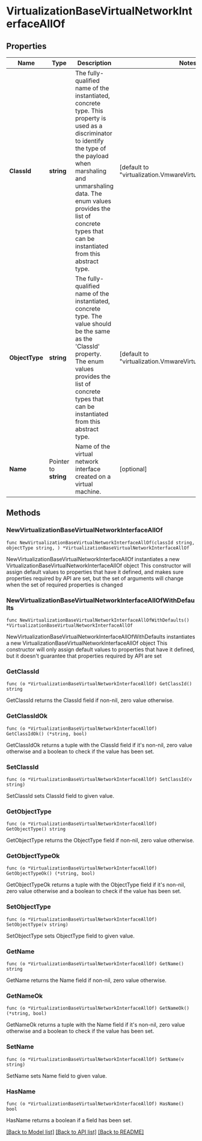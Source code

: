 # VirtualizationBaseVirtualNetworkInterfaceAllOf

## Properties

Name | Type | Description | Notes
------------ | ------------- | ------------- | -------------
**ClassId** | **string** | The fully-qualified name of the instantiated, concrete type. This property is used as a discriminator to identify the type of the payload when marshaling and unmarshaling data. The enum values provides the list of concrete types that can be instantiated from this abstract type. | [default to "virtualization.VmwareVirtualNetworkInterface"]
**ObjectType** | **string** | The fully-qualified name of the instantiated, concrete type. The value should be the same as the &#39;ClassId&#39; property. The enum values provides the list of concrete types that can be instantiated from this abstract type. | [default to "virtualization.VmwareVirtualNetworkInterface"]
**Name** | Pointer to **string** | Name of the virtual network interface created on a virtual machine. | [optional] 

## Methods

### NewVirtualizationBaseVirtualNetworkInterfaceAllOf

`func NewVirtualizationBaseVirtualNetworkInterfaceAllOf(classId string, objectType string, ) *VirtualizationBaseVirtualNetworkInterfaceAllOf`

NewVirtualizationBaseVirtualNetworkInterfaceAllOf instantiates a new VirtualizationBaseVirtualNetworkInterfaceAllOf object
This constructor will assign default values to properties that have it defined,
and makes sure properties required by API are set, but the set of arguments
will change when the set of required properties is changed

### NewVirtualizationBaseVirtualNetworkInterfaceAllOfWithDefaults

`func NewVirtualizationBaseVirtualNetworkInterfaceAllOfWithDefaults() *VirtualizationBaseVirtualNetworkInterfaceAllOf`

NewVirtualizationBaseVirtualNetworkInterfaceAllOfWithDefaults instantiates a new VirtualizationBaseVirtualNetworkInterfaceAllOf object
This constructor will only assign default values to properties that have it defined,
but it doesn't guarantee that properties required by API are set

### GetClassId

`func (o *VirtualizationBaseVirtualNetworkInterfaceAllOf) GetClassId() string`

GetClassId returns the ClassId field if non-nil, zero value otherwise.

### GetClassIdOk

`func (o *VirtualizationBaseVirtualNetworkInterfaceAllOf) GetClassIdOk() (*string, bool)`

GetClassIdOk returns a tuple with the ClassId field if it's non-nil, zero value otherwise
and a boolean to check if the value has been set.

### SetClassId

`func (o *VirtualizationBaseVirtualNetworkInterfaceAllOf) SetClassId(v string)`

SetClassId sets ClassId field to given value.


### GetObjectType

`func (o *VirtualizationBaseVirtualNetworkInterfaceAllOf) GetObjectType() string`

GetObjectType returns the ObjectType field if non-nil, zero value otherwise.

### GetObjectTypeOk

`func (o *VirtualizationBaseVirtualNetworkInterfaceAllOf) GetObjectTypeOk() (*string, bool)`

GetObjectTypeOk returns a tuple with the ObjectType field if it's non-nil, zero value otherwise
and a boolean to check if the value has been set.

### SetObjectType

`func (o *VirtualizationBaseVirtualNetworkInterfaceAllOf) SetObjectType(v string)`

SetObjectType sets ObjectType field to given value.


### GetName

`func (o *VirtualizationBaseVirtualNetworkInterfaceAllOf) GetName() string`

GetName returns the Name field if non-nil, zero value otherwise.

### GetNameOk

`func (o *VirtualizationBaseVirtualNetworkInterfaceAllOf) GetNameOk() (*string, bool)`

GetNameOk returns a tuple with the Name field if it's non-nil, zero value otherwise
and a boolean to check if the value has been set.

### SetName

`func (o *VirtualizationBaseVirtualNetworkInterfaceAllOf) SetName(v string)`

SetName sets Name field to given value.

### HasName

`func (o *VirtualizationBaseVirtualNetworkInterfaceAllOf) HasName() bool`

HasName returns a boolean if a field has been set.


[[Back to Model list]](../README.md#documentation-for-models) [[Back to API list]](../README.md#documentation-for-api-endpoints) [[Back to README]](../README.md)


